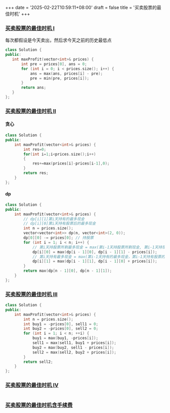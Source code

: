 +++
date = '2025-02-22T10:59:11+08:00'
draft = false
title = '买卖股票的最佳时机'
+++

### [买卖股票的最佳时机 I](https://leetcode.cn/problems/best-time-to-buy-and-sell-stock/)

每次都假设是今天卖出，然后求今天之前的历史最低点

```cpp
class Solution {
public:
   int maxProfit(vector<int>& prices) {
       int pre = prices[0], ans = 0;
       for (int i = 0; i < prices.size(); i++) {
           ans = max(ans, prices[i] - pre);
           pre = min(pre, prices[i]);
       }
       return ans;
   }
};
```

### [买卖股票的最佳时机 II](https://leetcode.cn/problems/best-time-to-buy-and-sell-stock-ii/)

#### 贪心

```cpp
class Solution {
public:
    int maxProfit(vector<int>& prices) {
        int res=0;
        for(int i=1;i<prices.size();i++)
        {
            res+=max(prices[i]-prices[i-1],0);
        }
        return res;
    }
};
```

#### dp

```cpp
class Solution {
public:
    int maxProfit(vector<int>& prices) {
        // dp[i][1]第i天持有的最多现金
        // dp[i][0]第i天持有股票后的最多现金
        int n = prices.size();
        vector<vector<int>> dp(n, vector<int>(2, 0));
        dp[0][0] -= prices[0]; // 持股票
        for (int i = 1; i < n; i++) {
            // 第i天持股票所剩最多现金 = max(第i-1天持股票所剩现金, 第i-1天持现金-买第i天的股票)
            dp[i][0] = max(dp[i - 1][0], dp[i - 1][1] - prices[i]);
            // 第i天持有最多现金 = max(第i-1天持有的最多现金，第i-1天持有股票的最多现金+第i天卖出股票)
            dp[i][1] = max(dp[i - 1][1], dp[i - 1][0] + prices[i]);
        }
        return max(dp[n - 1][0], dp[n - 1][1]);
    }
};

```

### [买卖股票的最佳时机 III](https://leetcode.cn/problems/best-time-to-buy-and-sell-stock-iii/)

```cpp
class Solution {
public:
    int maxProfit(vector<int>& prices) {
        int n = prices.size();
        int buy1 = -prices[0], sell1 = 0;
        int buy2 = -prices[0], sell2 = 0;
        for (int i = 1; i < n; ++i) {
            buy1 = max(buy1, -prices[i]);
            sell1 = max(sell1, buy1 + prices[i]);
            buy2 = max(buy2, sell1 - prices[i]);
            sell2 = max(sell2, buy2 + prices[i]);
        }
        return sell2;
    }
};

```

### [买卖股票的最佳时机 IV](https://leetcode.cn/problems/best-time-to-buy-and-sell-stock-iv/)

```cpp

```

### [买卖股票的最佳时机含手续费](https://leetcode.cn/problems/best-time-to-buy-and-sell-stock-with-transaction-fee/)

```cpp

```
